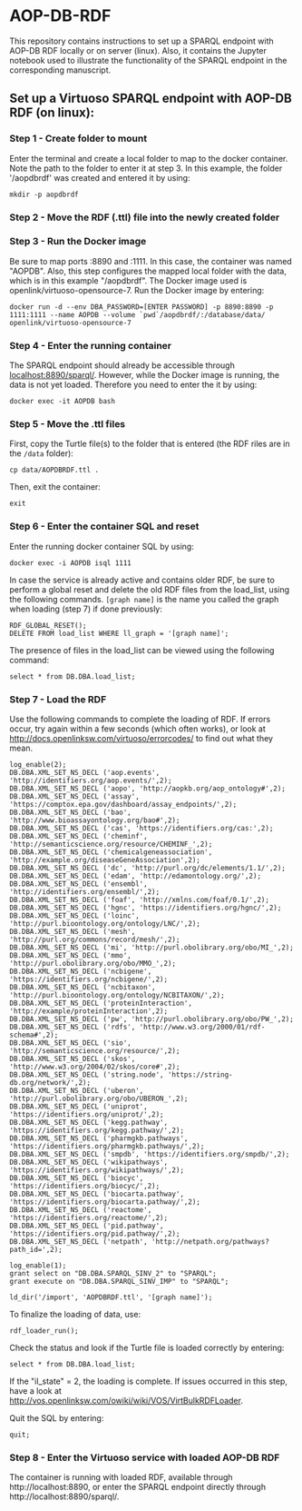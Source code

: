 # AOP-DB-RDF
This repository contains instructions to set up a SPARQL endpoint with AOP-DB RDF locally or on server (linux). Also, it contains the Jupyter notebook used to illustrate the functionality of the SPARQL endpoint in the corresponding manuscript.


## Set up a Virtuoso SPARQL endpoint with AOP-DB RDF (on linux):

### Step 1 - Create folder to mount
Enter the terminal and create a local folder to map to the docker container. Note the path to the folder to enter it at step 3. In this example, the folder '/aopdbrdf' was created and entered it by using:
```
mkdir -p aopdbrdf
```

### Step 2 - Move the RDF (.ttl) file into the newly created folder

### Step 3 - Run the Docker image
Be sure to map ports :8890 and :1111. In this case, the container was named "AOPDB". Also, this step configures the mapped local folder with the data, which is in this example "/aopdbrdf". The Docker image used is openlink/virtuoso-opensource-7. Run the Docker image by entering:
```
docker run -d --env DBA_PASSWORD=[ENTER PASSWORD] -p 8890:8890 -p 1111:1111 --name AOPDB --volume `pwd`/aopdbrdf/:/database/data/  openlink/virtuoso-opensource-7
```

### Step 4 - Enter the running container
The SPARQL endpoint should already be accessible through [localhost:8890/sparql/](http://localhost:8890/sparql/). However, while the Docker image is running, the data is not yet loaded. Therefore you need to enter the it by using:
```
docker exec -it AOPDB bash
```

### Step 5 - Move the .ttl files
First, copy the Turtle file(s) to the folder that is entered (the RDF riles are in the `/data` folder):
```
cp data/AOPDBRDF.ttl .
```
Then, exit the container:
```
exit
```

### Step 6 - Enter the container SQL and reset
Enter the running docker container SQL by using: 
```
docker exec -i AOPDB isql 1111
```
In case the service is already active and contains older RDF, be sure to perform a global reset and delete the old RDF files from the load_list, using the following commands. `[graph name]` is the name you called the graph when loading (step 7) if done previously:
```
RDF_GLOBAL_RESET();
DELETE FROM load_list WHERE ll_graph = '[graph name]';
```
The presence of files in the load_list can be viewed using the following command:
```
select * from DB.DBA.load_list;
```

### Step 7 - Load the RDF
Use the following commands to complete the loading of RDF. If errors occur, try again within a few seconds (which often works), or look at http://docs.openlinksw.com/virtuoso/errorcodes/ to find out what they mean. 
```
log_enable(2);
DB.DBA.XML_SET_NS_DECL ('aop.events', 'http://identifiers.org/aop.events/',2);
DB.DBA.XML_SET_NS_DECL ('aopo', 'http://aopkb.org/aop_ontology#',2);
DB.DBA.XML_SET_NS_DECL ('assay', 'https://comptox.epa.gov/dashboard/assay_endpoints/',2);
DB.DBA.XML_SET_NS_DECL ('bao', 'http://www.bioassayontology.org/bao#',2);
DB.DBA.XML_SET_NS_DECL ('cas', 'https://identifiers.org/cas:',2);
DB.DBA.XML_SET_NS_DECL ('cheminf', 'http://semanticscience.org/resource/CHEMINF_',2);
DB.DBA.XML_SET_NS_DECL ('chemicalgeneassociation', 'http://example.org/diseaseGeneAssociation',2);
DB.DBA.XML_SET_NS_DECL ('dc', 'http://purl.org/dc/elements/1.1/',2);
DB.DBA.XML_SET_NS_DECL ('edam', 'http://edamontology.org/',2);
DB.DBA.XML_SET_NS_DECL ('ensembl', 'http://identifiers.org/ensembl/',2);
DB.DBA.XML_SET_NS_DECL ('foaf', 'http://xmlns.com/foaf/0.1/',2);
DB.DBA.XML_SET_NS_DECL ('hgnc', 'https://identifiers.org/hgnc/',2);
DB.DBA.XML_SET_NS_DECL ('loinc', 'http://purl.bioontology.org/ontology/LNC/',2);
DB.DBA.XML_SET_NS_DECL ('mesh', 'http://purl.org/commons/record/mesh/',2);
DB.DBA.XML_SET_NS_DECL ('mi', 'http://purl.obolibrary.org/obo/MI_',2);
DB.DBA.XML_SET_NS_DECL ('mmo', 'http://purl.obolibrary.org/obo/MMO_',2);
DB.DBA.XML_SET_NS_DECL ('ncbigene', 'https://identifiers.org/ncbigene/',2);
DB.DBA.XML_SET_NS_DECL ('ncbitaxon', 'http://purl.bioontology.org/ontology/NCBITAXON/',2);
DB.DBA.XML_SET_NS_DECL ('proteinInteraction', 'http://example/proteinInteraction',2);
DB.DBA.XML_SET_NS_DECL ('pw', 'http://purl.obolibrary.org/obo/PW_',2);
DB.DBA.XML_SET_NS_DECL ('rdfs', 'http://www.w3.org/2000/01/rdf-schema#',2);
DB.DBA.XML_SET_NS_DECL ('sio', 'http://semanticscience.org/resource/',2);
DB.DBA.XML_SET_NS_DECL ('skos', 'http://www.w3.org/2004/02/skos/core#',2);
DB.DBA.XML_SET_NS_DECL ('string.node', 'https://string-db.org/network/',2);
DB.DBA.XML_SET_NS_DECL ('uberon', 'http://purl.obolibrary.org/obo/UBERON_',2);
DB.DBA.XML_SET_NS_DECL ('uniprot', 'https://identifiers.org/uniprot/',2);
DB.DBA.XML_SET_NS_DECL ('kegg.pathway', 'https://identifiers.org/kegg.pathway/',2);
DB.DBA.XML_SET_NS_DECL ('pharmgkb.pathways', 'https://identifiers.org/pharmgkb.pathways/',2);
DB.DBA.XML_SET_NS_DECL ('smpdb', 'https://identifiers.org/smpdb/',2);
DB.DBA.XML_SET_NS_DECL ('wikipathways', 'https://identifiers.org/wikipathways/',2);
DB.DBA.XML_SET_NS_DECL ('biocyc', 'https://identifiers.org/biocyc/',2);
DB.DBA.XML_SET_NS_DECL ('biocarta.pathway', 'https://identifiers.org/biocarta.pathway/',2);
DB.DBA.XML_SET_NS_DECL ('reactome', 'https://identifiers.org/reactome/',2);
DB.DBA.XML_SET_NS_DECL ('pid.pathway', 'https://identifiers.org/pid.pathway/',2);
DB.DBA.XML_SET_NS_DECL ('netpath', 'http://netpath.org/pathways?path_id=',2);

log_enable(1);
grant select on "DB.DBA.SPARQL_SINV_2" to "SPARQL";
grant execute on "DB.DBA.SPARQL_SINV_IMP" to "SPARQL";

ld_dir('/import', 'AOPDBRDF.ttl', '[graph name]');
```

To finalize the loading of data, use:
```
rdf_loader_run();
```

Check the status and look if the Turtle file is loaded correctly by entering:
```
select * from DB.DBA.load_list;
```

If the "il_state" = 2, the loading is complete. If issues occurred in this step, have a look at http://vos.openlinksw.com/owiki/wiki/VOS/VirtBulkRDFLoader. 

Quit the SQL by entering:
```
quit;
```

### Step 8 - Enter the Virtuoso service with loaded AOP-DB RDF
The container is running with loaded RDF, available through http://localhost:8890, or enter the SPARQL endpoint directly through http://localhost:8890/sparql/.
